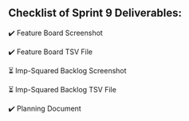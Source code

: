## Checklist of Sprint 9 Deliverables: 

:heavy_check_mark: Feature Board Screenshot

:heavy_check_mark: Feature Board TSV File

:hourglass_flowing_sand: Imp-Squared Backlog Screenshot

:hourglass_flowing_sand: Imp-Squared Backlog TSV File

:heavy_check_mark: Planning Document


